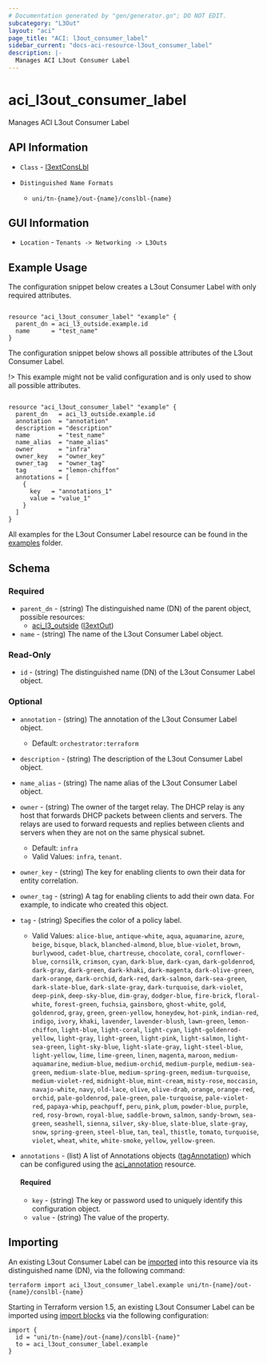 ```yaml
---
# Documentation generated by "gen/generator.go"; DO NOT EDIT.
subcategory: "L3Out"
layout: "aci"
page_title: "ACI: l3out_consumer_label"
sidebar_current: "docs-aci-resource-l3out_consumer_label"
description: |-
  Manages ACI L3out Consumer Label
---
```


# aci_l3out_consumer_label #

Manages ACI L3out Consumer Label

## API Information ##

* `Class` - [l3extConsLbl](https://pubhub.devnetcloud.com/media/model-doc-latest/docs/app/index.html#/objects/l3extConsLbl/overview)

* `Distinguished Name Formats`
  - `uni/tn-{name}/out-{name}/conslbl-{name}`

## GUI Information ##

* `Location` - `Tenants -> Networking -> L3Outs`

## Example Usage ##

The configuration snippet below creates a L3out Consumer Label with only required attributes.

```hcl

resource "aci_l3out_consumer_label" "example" {
  parent_dn = aci_l3_outside.example.id
  name      = "test_name"
}
  ```

The configuration snippet below shows all possible attributes of the L3out Consumer Label.

!> This example might not be valid configuration and is only used to show all possible attributes.

```hcl

resource "aci_l3out_consumer_label" "example" {
  parent_dn   = aci_l3_outside.example.id
  annotation  = "annotation"
  description = "description"
  name        = "test_name"
  name_alias  = "name_alias"
  owner       = "infra"
  owner_key   = "owner_key"
  owner_tag   = "owner_tag"
  tag         = "lemon-chiffon"
  annotations = [
    {
      key   = "annotations_1"
      value = "value_1"
    }
  ]
}

```

All examples for the L3out Consumer Label resource can be found in the [examples](https://github.com/CiscoDevNet/terraform-provider-aci/examples/resources/aci_l3out_consumer_label) folder.

## Schema

### Required

* `parent_dn` - (string) The distinguished name (DN) of the parent object, possible resources:
  - [aci_l3_outside](https://registry.terraform.io/providers/CiscoDevNet/aci/latest/docs/resources/l3_outside) ([l3extOut](https://pubhub.devnetcloud.com/media/model-doc-latest/docs/app/index.html#/objects/l3extOut/overview))
* `name` - (string) The name of the L3out Consumer Label object.

### Read-Only

* `id` - (string) The distinguished name (DN) of the L3out Consumer Label object.

### Optional
  
* `annotation` - (string) The annotation of the L3out Consumer Label object.
  - Default: `orchestrator:terraform`
* `description` - (string) The description of the L3out Consumer Label object.
* `name_alias` - (string) The name alias of the L3out Consumer Label object.
* `owner` - (string) The owner of the target relay. The DHCP relay is any host that forwards DHCP packets between clients and servers. The relays are used to forward requests and replies between clients and servers when they are not on the same physical subnet.
  - Default: `infra`
  - Valid Values: `infra`, `tenant`.
* `owner_key` - (string) The key for enabling clients to own their data for entity correlation.
* `owner_tag` - (string) A tag for enabling clients to add their own data. For example, to indicate who created this object.
* `tag` - (string) Specifies the color of a policy label.
  - Valid Values: `alice-blue`, `antique-white`, `aqua`, `aquamarine`, `azure`, `beige`, `bisque`, `black`, `blanched-almond`, `blue`, `blue-violet`, `brown`, `burlywood`, `cadet-blue`, `chartreuse`, `chocolate`, `coral`, `cornflower-blue`, `cornsilk`, `crimson`, `cyan`, `dark-blue`, `dark-cyan`, `dark-goldenrod`, `dark-gray`, `dark-green`, `dark-khaki`, `dark-magenta`, `dark-olive-green`, `dark-orange`, `dark-orchid`, `dark-red`, `dark-salmon`, `dark-sea-green`, `dark-slate-blue`, `dark-slate-gray`, `dark-turquoise`, `dark-violet`, `deep-pink`, `deep-sky-blue`, `dim-gray`, `dodger-blue`, `fire-brick`, `floral-white`, `forest-green`, `fuchsia`, `gainsboro`, `ghost-white`, `gold`, `goldenrod`, `gray`, `green`, `green-yellow`, `honeydew`, `hot-pink`, `indian-red`, `indigo`, `ivory`, `khaki`, `lavender`, `lavender-blush`, `lawn-green`, `lemon-chiffon`, `light-blue`, `light-coral`, `light-cyan`, `light-goldenrod-yellow`, `light-gray`, `light-green`, `light-pink`, `light-salmon`, `light-sea-green`, `light-sky-blue`, `light-slate-gray`, `light-steel-blue`, `light-yellow`, `lime`, `lime-green`, `linen`, `magenta`, `maroon`, `medium-aquamarine`, `medium-blue`, `medium-orchid`, `medium-purple`, `medium-sea-green`, `medium-slate-blue`, `medium-spring-green`, `medium-turquoise`, `medium-violet-red`, `midnight-blue`, `mint-cream`, `misty-rose`, `moccasin`, `navajo-white`, `navy`, `old-lace`, `olive`, `olive-drab`, `orange`, `orange-red`, `orchid`, `pale-goldenrod`, `pale-green`, `pale-turquoise`, `pale-violet-red`, `papaya-whip`, `peachpuff`, `peru`, `pink`, `plum`, `powder-blue`, `purple`, `red`, `rosy-brown`, `royal-blue`, `saddle-brown`, `salmon`, `sandy-brown`, `sea-green`, `seashell`, `sienna`, `silver`, `sky-blue`, `slate-blue`, `slate-gray`, `snow`, `spring-green`, `steel-blue`, `tan`, `teal`, `thistle`, `tomato`, `turquoise`, `violet`, `wheat`, `white`, `white-smoke`, `yellow`, `yellow-green`.

* `annotations` - (list) A list of Annotations objects ([tagAnnotation](https://pubhub.devnetcloud.com/media/model-doc-latest/docs/app/index.html#/objects/tagAnnotation/overview)) which can be configured using the [aci_annotation](https://registry.terraform.io/providers/CiscoDevNet/aci/latest/docs/resources/annotation) resource.
  
  #### Required
  
  * `key` - (string) The key or password used to uniquely identify this configuration object.
  * `value` - (string) The value of the property.

## Importing

An existing L3out Consumer Label can be [imported](https://www.terraform.io/docs/import/index.html) into this resource via its distinguished name (DN), via the following command:

```
terraform import aci_l3out_consumer_label.example uni/tn-{name}/out-{name}/conslbl-{name}
```

Starting in Terraform version 1.5, an existing L3out Consumer Label can be imported 
using [import blocks](https://developer.hashicorp.com/terraform/language/import) via the following configuration:

```
import {
  id = "uni/tn-{name}/out-{name}/conslbl-{name}"
  to = aci_l3out_consumer_label.example
}
```
